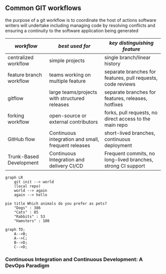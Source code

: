 ## Common GIT workflows

the purpose of a git workflow is to coordinate the host of actions software writers will undertake including managing code by resolving conflicts and ensuring a continuity to the software application being generated

| _workflow_ | _best used for_ | _key distinguishing feature_|
|--------|--------|-------|
|centralized workflow|simple projects|single branch/linear history|
|feature branch workflow|teams working on multiple feature|separate branches for features, pull requests, code reviews| 
|gitflow|large teams/projects with structured releases|separate branches for features, releases, hotfixes|
|forking workflow|open-source or external contributors|forks, pull requests, no direct access to the main repo|
|GitHub flow|Continuous integration and small, frequent releases|short-lived branches, continuous deployment|
|Trunk-Based Development|Continuous Integration and delivery CI/CD|Frequent commits, no long-lived branches, strong CI support|




```mermaid
graph LR
    git init --> world
    (local repo)
    world --> again
    again --> hello
```

```mermaid
pie title Which animals do you prefer as pets?
    "Dogs" : 386
    "Cats" : 85
    "Rabbits" : 53
    "Hamsters" : 100
```
```mermaid
graph TD;
    A-->B;
    A-->C;
    B-->D;
    C-->D;
```

### Continuous Integration and Continuous Development: A DevOps Paradigm  
